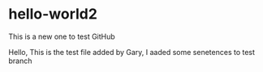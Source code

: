 # hello-world2
This is a new one to test GitHub

Hello, This is the test file added by Gary, I aaded some senetences to test branch
